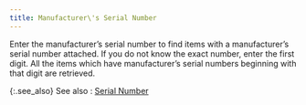 ```yaml
---
title: Manufacturer\'s Serial Number
---
```



Enter the manufacturer’s serial number to find items with a manufacturer’s  serial number attached. If you do not know the exact number, enter the  first digit. All the items which have manufacturer’s serial numbers beginning  with that digit are retrieved.


{:.see_also}
See also
: [Serial  Number](JavaScript:RelatedTopics1.Click())<!--Metadata type="DesignerControl" startspan
<object CLASSID="clsid:ADB880A6-D8FF-11CF-9377-00AA003B7A11"
	ID=RelatedTopics1
	TYPE="application/x-oleobject">
</object>-->

<object classid="clsid:ADB880A6-D8FF-11CF-9377-00AA003B7A11" id="RelatedTopics1" type="application/x-oleobject"> 
 <param name="Command" value="Related Topics">
<param name="Window" value="second">
<param name="Item1" value="{{site.wm_chm}}/misc/serial_number_1.html">
</object><!--Metadata type="DesignerControl" endspan-->
